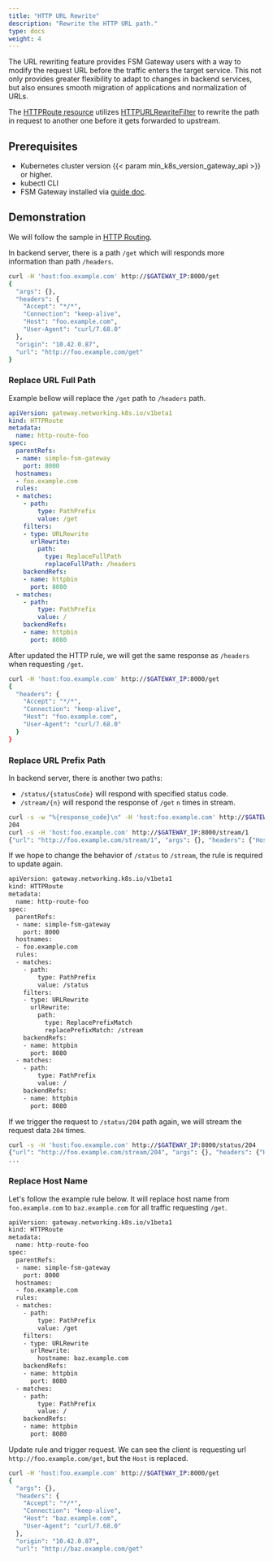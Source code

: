 ```yaml
---
title: "HTTP URL Rewrite"
description: "Rewrite the HTTP URL path."
type: docs
weight: 4
---
```


The URL rewriting feature provides FSM Gateway users with a way to modify the request URL before the traffic enters the target service. This not only provides greater flexibility to adapt to changes in backend services, but also ensures smooth migration of applications and normalization of URLs.

The [HTTPRoute resource](https://gateway-api.sigs.k8s.io/api-types/httproute) utilizes [HTTPURLRewriteFilter](https://gateway-api.sigs.k8s.io/references/spec/#gateway.networking.k8s.io/v1beta1.HTTPURLRewriteFilter) to rewrite the path in request to another one before it gets forwarded to upstream.

## Prerequisites

- Kubernetes cluster version {{< param min_k8s_version_gateway_api >}} or higher.
- kubectl CLI
- FSM Gateway installed via [guide doc](/guides/traffic_management/ingress/fsm_gateway/installation).

## Demonstration

We will follow the sample in [HTTP Routing](/guides/traffic_management/ingress/fsm_gateway/http_routing/#deploy-example).

In backend server, there is a path `/get` which will responds more information than path `/headers`.

```bash
curl -H 'host:foo.example.com' http://$GATEWAY_IP:8000/get
{
  "args": {},
  "headers": {
    "Accept": "*/*",
    "Connection": "keep-alive",
    "Host": "foo.example.com",
    "User-Agent": "curl/7.68.0"
  },
  "origin": "10.42.0.87",
  "url": "http://foo.example.com/get"
}
```

### Replace URL Full Path

Example bellow will replace the `/get` path to `/headers` path.

```yaml
apiVersion: gateway.networking.k8s.io/v1beta1
kind: HTTPRoute
metadata:
  name: http-route-foo
spec:
  parentRefs:
  - name: simple-fsm-gateway
    port: 8000
  hostnames:
  - foo.example.com
  rules:
  - matches:
    - path:
        type: PathPrefix
        value: /get
    filters:
    - type: URLRewrite
      urlRewrite: 
        path: 
          type: ReplaceFullPath
          replaceFullPath: /headers
    backendRefs:
    - name: httpbin
      port: 8080          
  - matches:
    - path:
        type: PathPrefix
        value: /        
    backendRefs:
    - name: httpbin
      port: 8080
```

After updated the HTTP rule, we will get the same response as `/headers` when requesting `/get`.

```bash
curl -H 'host:foo.example.com' http://$GATEWAY_IP:8000/get
{
  "headers": {
    "Accept": "*/*",
    "Connection": "keep-alive",
    "Host": "foo.example.com",
    "User-Agent": "curl/7.68.0"
  }
}
```

### Replace URL Prefix Path

In backend server, there is another two paths:
- `/status/{statusCode}` will respond with specified status code.
- `/stream/{n}` will respond the response of `/get` `n` times in stream.

```bash
curl -s -w "%{response_code}\n" -H 'host:foo.example.com' http://$GATEWAY_IP:8000/status/204
204
curl -s -H 'host:foo.example.com' http://$GATEWAY_IP:8000/stream/1
{"url": "http://foo.example.com/stream/1", "args": {}, "headers": {"Host": "foo.example.com", "User-Agent": "curl/7.68.0", "Accept": "*/*", "Connection": "keep-alive"}, "origin": "10.42.0.161", "id": 0}
```

If we hope to change the behavior of `/status` to `/stream`, the rule is required to update again.

```bash
apiVersion: gateway.networking.k8s.io/v1beta1
kind: HTTPRoute
metadata:
  name: http-route-foo
spec:
  parentRefs:
  - name: simple-fsm-gateway
    port: 8000
  hostnames:
  - foo.example.com
  rules:
  - matches:
    - path:
        type: PathPrefix
        value: /status    
    filters:
    - type: URLRewrite
      urlRewrite: 
        path: 
          type: ReplacePrefixMatch
          replacePrefixMatch: /stream
    backendRefs:
    - name: httpbin
      port: 8080          
  - matches:
    - path:
        type: PathPrefix
        value: /        
    backendRefs:
    - name: httpbin
      port: 8080
```

If we trigger the request to `/status/204` path again, we will stream the request data `204` times.

```bash
curl -s -H 'host:foo.example.com' http://$GATEWAY_IP:8000/status/204
{"url": "http://foo.example.com/stream/204", "args": {}, "headers": {"Host": "foo.example.com", "User-Agent": "curl/7.68.0", "Accept": "*/*", "Connection": "keep-alive"}, "origin": "10.42.0.161", "id": 99}
...
```

### Replace Host Name

Let's follow the example rule below. It will replace host name from `foo.example.com` to `baz.example.com` for all traffic requesting `/get`.

```bash
apiVersion: gateway.networking.k8s.io/v1beta1
kind: HTTPRoute
metadata:
  name: http-route-foo
spec:
  parentRefs:
  - name: simple-fsm-gateway
    port: 8000
  hostnames:
  - foo.example.com
  rules:
  - matches:
    - path:
        type: PathPrefix
        value: /get
    filters:
    - type: URLRewrite
      urlRewrite: 
        hostname: baz.example.com
    backendRefs:
    - name: httpbin
      port: 8080          
  - matches:
    - path:
        type: PathPrefix
        value: /        
    backendRefs:
    - name: httpbin
      port: 8080
```

Update rule and trigger request. We can see the client is requesting url `http://foo.example.com/get`, but the `Host` is replaced.

```bash
curl -H 'host:foo.example.com' http://$GATEWAY_IP:8000/get
{
  "args": {},
  "headers": {
    "Accept": "*/*",
    "Connection": "keep-alive",
    "Host": "baz.example.com",
    "User-Agent": "curl/7.68.0"
  },
  "origin": "10.42.0.87",
  "url": "http://baz.example.com/get"
```